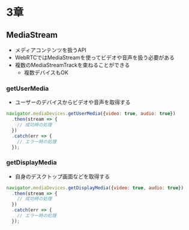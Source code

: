 # 3章

## MediaStream

- メディアコンテンツを扱うAPI
- WebRTCではMediaStreamを使ってビデオや音声を扱う必要がある
- 複数のMediaStreamTrackを束ねることができる
  - 複数デバイスもOK


### getUserMedia

- ユーザーのデバイスからビデオや音声を取得する

```js
navigator.mediaDevices.getUserMedia({video: true, audio: true})
  .then(stream => {
    // 成功時の処理
  })
  .catch(err => {
    // エラー時の処理
  });
```


### getDisplayMedia

- 自身のデスクトップ画面などを取得する

```js
navigator.mediaDevices.getDisplayMedia({video: true, audio: true})
  .then(stream => {
    // 成功時の処理
  })
  .catch(err => {
    // エラー時の処理
  });
```
